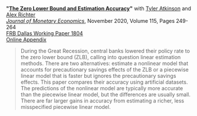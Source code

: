 **"[The Zero Lower Bound and Estimation Accuracy](ART_Estimation.pdf)"**
with [Tyler Atkinson](https://www.dallasfed.org/research/economists/atkinson.aspx) and [Alex Richter](http://www.alexrichterecon.com/)  
<em>[Journal of Monetary Economics](https://doi.org/10.1016/j.jmoneco.2019.06.007)</em>, November 2020, Volume 115, Pages 249-264  
[FRB Dallas Working Paper 1804](https://doi.org/10.24149/wp1804r1)  
[Online Appendix](ART_Estimation_WebAppendix.pdf)

> During the Great Recession, central banks lowered their policy rate to the zero lower bound (ZLB), calling into question linear estimation methods. There are two alternatives: estimate a nonlinear model that accounts for precautionary savings effects of the ZLB or a piecewise linear model that is faster but ignores the precautionary savings effects. This paper compares their accuracy using artificial datasets. The predictions of the nonlinear model are typically more accurate than the piecewise linear model, but the differences are usually small. There are far larger gains in accuracy from estimating a richer, less misspecified piecewise linear model.